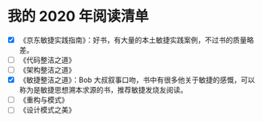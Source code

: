 # 我的 2020 年阅读清单

- [x] 《京东敏捷实践指南》：好书，有大量的本土敏捷实践案例，不过书的质量略差。
- [ ] 《代码整洁之道》
- [ ] 《架构整洁之道》
- [x] 《敏捷整洁之道》：Bob 大叔叙事口吻，书中有很多他关于敏捷的感慨，可以称为是敏捷思想溯本求源的书，推荐敏捷发烧友阅读。
- [ ] 《重构与模式》
- [ ] 《设计模式之美》
